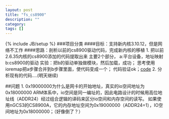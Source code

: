 ```yaml
---
layout: post
title: "fs_cs8900"
description: ""
category: 
tags: []
---
```

{% include JB/setup %}
###项目分类
####目标：支持新内核3.10.12，但是网络不工作
####思路：剖析以前的cs8900驱动代码，完成新内核的移植
        1. 把以前2.6.35内核的cs8900添加的代码提取出来
            主要2个部分，
                        a:平台设备，地址映射
                        b:cs8900的驱动
            实验：把b的驱动单独做模块，然后加载，成功；
            思考使用ioremap把a步骤合并到b步骤里面，使代码变成一个；
                代码验证ok；[code](https://github.com/tiantang46800/new_2410/tree/master/driver/cs8900/old_2410_cs8900)
        2. 分析现有的代码....(明天继续)



##问题
    1. 0x19000000为什么是网卡的开始地址，真实的io空间地址为0x18000000
            ARM体系中，io空间是同一编址的，因此电路设计的时候用高位地址线（ADDR24）经过组合逻辑的译码来区分io空间和内存空间的读写。
            如果使用nGCS3的CS8900A，它的内存地址空间为0x19000000（ADDR24=1），IO空间地址为0x18000000；（好像倒了？）

        
